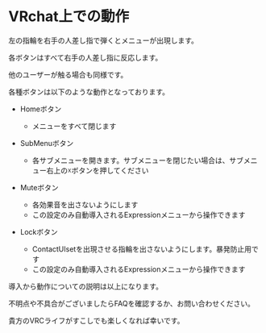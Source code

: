 # VRchat上での動作

左の指輪を右手の人差し指で弾くとメニューが出現します。

各ボタンはすべて右手の人差し指に反応します。

他のユーザーが触る場合も同様です。

各種ボタンは以下のような動作となっております。

- Homeボタン
  - メニューをすべて閉じます

- SubMenuボタン
  - 各サブメニューを開きます。サブメニューを閉じたい場合は、サブメニュー右上の☓ボタンを押してください

- Muteボタン
  - 各効果音を出さないようにします
  - この設定のみ自動導入されるExpressionメニューから操作できます

- Lockボタン
  - ContactUIsetを出現させる指輪を出さないようにします。暴発防止用です
  - この設定のみ自動導入されるExpressionメニューから操作できます

導入から動作についての説明は以上になります。

不明点や不具合がございましたらFAQを確認するか、お問い合わせください。

貴方のVRCライフがすこしでも楽しくなれば幸いです。